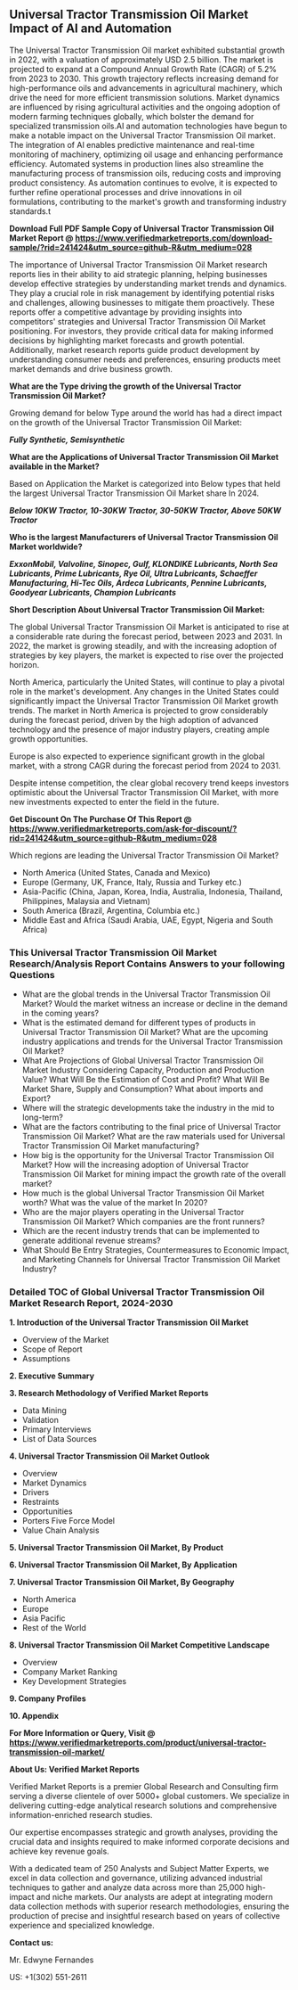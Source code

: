 <h2>Universal Tractor Transmission Oil Market Impact of AI and Automation</h2>The Universal Tractor Transmission Oil market exhibited substantial growth in 2022, with a valuation of approximately USD 2.5 billion. The market is projected to expand at a Compound Annual Growth Rate (CAGR) of 5.2% from 2023 to 2030. This growth trajectory reflects increasing demand for high-performance oils and advancements in agricultural machinery, which drive the need for more efficient transmission solutions. Market dynamics are influenced by rising agricultural activities and the ongoing adoption of modern farming techniques globally, which bolster the demand for specialized transmission oils.AI and automation technologies have begun to make a notable impact on the Universal Tractor Transmission Oil market. The integration of AI enables predictive maintenance and real-time monitoring of machinery, optimizing oil usage and enhancing performance efficiency. Automated systems in production lines also streamline the manufacturing process of transmission oils, reducing costs and improving product consistency. As automation continues to evolve, it is expected to further refine operational processes and drive innovations in oil formulations, contributing to the market's growth and transforming industry standards.t</p><p id="" class=""><strong>Download Full PDF Sample Copy of Universal Tractor Transmission Oil Market Report @ <a href="https://www.verifiedmarketreports.com/download-sample/?rid=241424&utm_source=github-R&utm_medium=028" target="_blank">https://www.verifiedmarketreports.com/download-sample/?rid=241424&utm_source=github-R&utm_medium=028</a></strong></p><p>The importance of&nbsp;Universal Tractor Transmission Oil Market research reports lies in their ability to aid strategic planning, helping businesses develop effective strategies by understanding market trends and dynamics. They play a crucial role in risk management by identifying potential risks and challenges, allowing businesses to mitigate them proactively. These reports offer a competitive advantage by providing insights into competitors' strategies and Universal Tractor Transmission Oil Market positioning. For investors, they provide critical data for making informed decisions by highlighting market forecasts and growth potential. Additionally, market research reports guide product development by understanding consumer needs and preferences, ensuring products meet market demands and drive business growth.</p><p><strong>What are the&nbsp;Type driving the growth of the Universal Tractor Transmission Oil Market?</strong></p><p id="" class="">Growing demand for below Type around the world has had a direct impact on the growth of the Universal Tractor Transmission Oil Market:</p><em><strong>Fully Synthetic, Semisynthetic</strong></em></p><strong>What are the&nbsp;Applications&nbsp;of Universal Tractor Transmission Oil Market available in the Market?</strong></p><p id="" class="">Based on Application the Market is categorized into Below types that held the largest Universal Tractor Transmission Oil Market share In 2024.</p><em><strong>Below 10KW Tractor, 10-30KW Tractor, 30-50KW Tractor, Above 50KW Tractor</strong></em></p><strong>Who is the largest Manufacturers of Universal Tractor Transmission Oil Market worldwide?</strong></p><p><em><strong>ExxonMobil, Valvoline, Sinopec, Gulf, KLONDIKE Lubricants, North Sea Lubricants, Prime Lubricants, Rye Oil, Ultra Lubricants, Schaeffer Manufacturing, Hi-Tec Oils, Ardeca Lubricants, Pennine Lubricants, Goodyear Lubricants, Champion Lubricants</strong></em></p><p id="" class=""><strong>Short Description About Universal Tractor Transmission Oil Market:</strong></p><p>The global Universal Tractor Transmission Oil Market is anticipated to rise at a considerable rate during the forecast period, between 2023 and 2031. In 2022, the market is growing steadily, and with the increasing adoption of strategies by key players, the market is expected to rise over the projected horizon.</p><p>North America, particularly the United States, will continue to play a pivotal role in the market's development. Any changes in the United States could significantly impact the Universal Tractor Transmission Oil Market growth trends. The market in North America is projected to grow considerably during the forecast period, driven by the high adoption of advanced technology and the presence of major industry players, creating ample growth opportunities.</p><p>Europe is also expected to experience significant growth in the global market, with a strong CAGR during the forecast period from 2024 to 2031.</p><p>Despite intense competition, the clear global recovery trend keeps investors optimistic about the Universal Tractor Transmission Oil Market, with more new investments expected to enter the field in the future.</p><p id="" class=""><strong>Get Discount On The Purchase Of This Report @ <a href="https://www.verifiedmarketreports.com/ask-for-discount/?rid=241424&utm_source=github-R&utm_medium=028" target="_blank">https://www.verifiedmarketreports.com/ask-for-discount/?rid=241424&utm_source=github-R&utm_medium=028</a></strong></p>Which regions are leading the Universal Tractor Transmission Oil Market?</p><ul><li>North America (United States, Canada and Mexico)</li><li>Europe (Germany, UK, France, Italy, Russia and Turkey etc.)</li><li>Asia-Pacific (China, Japan, Korea, India, Australia, Indonesia, Thailand, Philippines, Malaysia and Vietnam)</li><li>South America (Brazil, Argentina, Columbia etc.)</li><li>Middle East and Africa (Saudi Arabia, UAE, Egypt, Nigeria and South Africa)</li></ul><h3 id="" class="">This Universal Tractor Transmission Oil Market Research/Analysis Report Contains Answers to your following Questions</h3><ul><li>What are the global trends in the Universal Tractor Transmission Oil Market? Would the market witness an increase or decline in the demand in the coming years?</li><li>What is the estimated demand for different types of products in Universal Tractor Transmission Oil Market? What are the upcoming industry applications and trends for the Universal Tractor Transmission Oil Market?</li><li>What Are Projections of Global Universal Tractor Transmission Oil Market Industry Considering Capacity, Production and Production Value? What Will Be the Estimation of Cost and Profit? What Will Be Market Share, Supply and Consumption? What about imports and Export?</li><li>Where will the strategic developments take the industry in the mid to long-term?</li><li>What are the factors contributing to the final price of Universal Tractor Transmission Oil Market? What are the raw materials used for Universal Tractor Transmission Oil Market manufacturing?</li><li>How big is the opportunity for the Universal Tractor Transmission Oil Market? How will the increasing adoption of Universal Tractor Transmission Oil Market for mining impact the growth rate of the overall market?</li><li>How much is the global Universal Tractor Transmission Oil Market worth? What was the value of the market In 2020?</li><li>Who are the major players operating in the Universal Tractor Transmission Oil Market? Which companies are the front runners?</li><li>Which are the recent industry trends that can be implemented to generate additional revenue streams?</li><li>What Should Be Entry Strategies, Countermeasures to Economic Impact, and Marketing Channels for Universal Tractor Transmission Oil Market Industry?</li></ul><h3 id="" class="">Detailed TOC of Global Universal Tractor Transmission Oil Market Research Report, 2024-2030</h3><p id="" class=""><strong>1. Introduction of the Universal Tractor Transmission Oil Market</strong></p><ul><li>Overview of the Market</li><li>Scope of Report</li><li>Assumptions</li></ul><p id="" class=""><strong>2. Executive Summary</strong></p><p id="" class=""><strong>3. Research Methodology of Verified Market Reports</strong></p><ul><li>Data Mining</li><li>Validation</li><li>Primary Interviews</li><li>List of Data Sources</li></ul><p id="" class=""><strong>4. Universal Tractor Transmission Oil Market Outlook</strong></p><ul><li>Overview</li><li>Market Dynamics</li><li>Drivers</li><li>Restraints</li><li>Opportunities</li><li>Porters Five Force Model</li><li>Value Chain Analysis</li></ul><p id="" class=""><strong>5. Universal Tractor Transmission Oil Market, By Product</strong></p><p id="" class=""><strong>6. Universal Tractor Transmission Oil Market, By Application</strong></p><p id="" class=""><strong>7. Universal Tractor Transmission Oil Market, By Geography</strong></p><ul><li>North America</li><li>Europe</li><li>Asia Pacific</li><li>Rest of the World</li></ul><p id="" class=""><strong>8. Universal Tractor Transmission Oil Market Competitive Landscape</strong></p><ul><li>Overview</li><li>Company Market Ranking</li><li>Key Development Strategies</li></ul><p id="" class=""><strong>9. Company Profiles</strong></p><p id="" class=""><strong>10. Appendix</strong></p><p id="" class=""><strong>For More Information or Query, Visit @ <a href="https://www.verifiedmarketreports.com/product/universal-tractor-transmission-oil-market/" target="_blank">https://www.verifiedmarketreports.com/product/universal-tractor-transmission-oil-market/</a></strong></p><p id="" class=""><strong>About Us: Verified Market Reports</strong></p><p id="" class="">Verified Market Reports is a premier Global Research and Consulting firm serving a diverse clientele of over 5000+ global customers. We specialize in delivering cutting-edge analytical research solutions and comprehensive information-enriched research studies.</p><p id="" class="">Our expertise encompasses strategic and growth analyses, providing the crucial data and insights required to make informed corporate decisions and achieve key revenue goals.</p><p id="" class="">With a dedicated team of 250 Analysts and Subject Matter Experts, we excel in data collection and governance, utilizing advanced industrial techniques to gather and analyze data across more than 25,000 high-impact and niche markets. Our analysts are adept at integrating modern data collection methods with superior research methodologies, ensuring the production of precise and insightful research based on years of collective experience and specialized knowledge.</p><p id="" class=""><strong>Contact us:</strong></p><p id="" class="">Mr. Edwyne Fernandes</p><p id="" class="">US: +1(302) 551-2611</p>